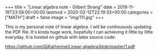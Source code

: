 +++
title = "Linear algebra note - Gilbert Strang"
date = 2019-11-19T23:58:00+00:00
lastmod = 2020-02-12T22:19:33+00:00
categories = ["MATH"]
draft = false
image = "img/111.jpg"
+++

This is my personal note of linear algebra. I will be continuously updating the
PDF file. It's kinda huge work, hopefully I can achieving it little by little
everyday. It is hosted on github with latex source code:

<https://github.com/QiKatherine/Linear-algebra/blob/master/1.pdf>
